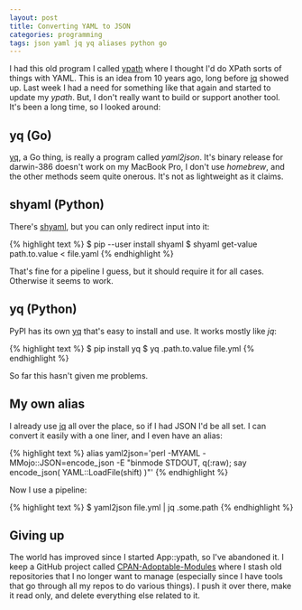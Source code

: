 ```yaml
---
layout: post
title: Converting YAML to JSON
categories: programming
tags: json yaml jq yq aliases python go
---
```


I had this old program I called
[ypath](https://metacpan.org/module/App::ypath) where I thought I'd do
XPath sorts of things with YAML. This is an idea from 10 years ago,
long before [jq](https://stedolan.github.io/jq/) showed up. Last week
I had a need for something like that again and started to update my
*ypath*. But, I don't really want to build or support another tool.
It's been a long time, so I looked around:

## yq (Go)

[yq](https://github.com/mikefarah/yq), a Go thing, is really a program
called *yaml2json*. It's binary release for darwin-386 doesn't work on
my MacBook Pro, I don't use *homebrew*, and the other methods seem
quite onerous. It's not as lightweight as it claims.

## shyaml (Python)

There's [shyaml](https://github.com/0k/shyaml), but you can only
redirect input into it:

{% highlight text %}
$ pip --user install shyaml
$ shyaml get-value path.to.value < file.yaml
{% endhighlight %}

That's fine for a pipeline I guess, but it should require it for all
cases. Otherwise it seems to work.

## yq (Python)

PyPl has its own [yq](https://pypi.org/project/yq/) that's easy to
install and use. It works mostly like *jq*:

{% highlight text %}
$ pip install yq
$ yq .path.to.value file.yml
{% endhighlight %}

So far this hasn't given me problems.

## My own alias

I already use [jq](https://stedolan.github.io/jq/) all over the place,
so if I had JSON I'd be all set. I can convert it easily with a one
liner, and I even have an alias:

{% highlight text %}
alias yaml2json='perl -MYAML -MMojo::JSON=encode_json -E "binmode STDOUT, q(:raw); say encode_json( YAML::LoadFile(shift) )"'
{% endhighlight %}

Now I use a pipeline:

{% highlight text %}
$ yaml2json file.yml | jq .some.path
{% endhighlight %}

## Giving up

The world has improved since I started App::ypath, so I've abandoned
it. I keep a GitHub project called
[CPAN-Adoptable-Modules](https://github.com/CPAN-Adoptable-Modules)
where I stash old repositories that I no longer want to manage
(especially since I have tools that go through all my repos to do
various things). I push it over there, make it read only, and delete
everything else related to it.
